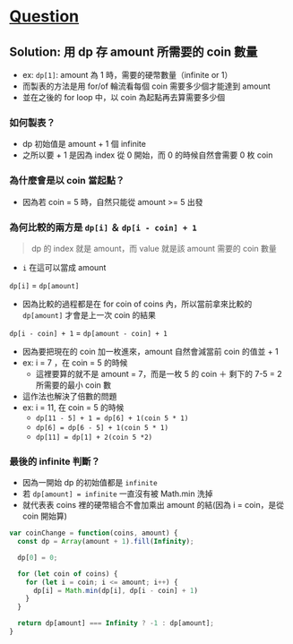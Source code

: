 # [Question](https://leetcode.com/problems/coin-change/)

## Solution: 用 dp 存 amount 所需要的 coin 數量
- ex: `dp[1]`: amount 為 1 時，需要的硬幣數量（infinite or 1）
- 而製表的方法是用 for/of 輪流看每個 coin 需要多少個才能達到 amount
- 並在之後的 for loop 中，以 coin 為起點再去算需要多少個

### 如何製表？
- dp 初始值是 amount + 1 個 infinite
- 之所以要 + 1 是因為 index 從 0 開始，而 0 的時候自然會需要 0 枚 coin

### 為什麼會是以 coin 當起點？
- 因為若 coin = 5 時，自然只能從 amount >= 5 出發

### 為何比較的兩方是 `dp[i]` ＆ `dp[i - coin] + 1`

> dp 的 index 就是 amount，而 value 就是該 amount 需要的 coin 數量
- `i` 在這可以當成 amount

`dp[i]`  =  `dp[amount]`
- 因為比較的過程都是在 for coin of coins 內，所以當前拿來比較的 `dp[amount]` 才會是上一次 coin 的結果

`dp[i - coin] + 1` = `dp[amount - coin] + 1` 
- 因為要把現在的 coin 加一枚進來，amount 自然會減當前 coin 的值並 + 1
- ex: i = 7 ，在 coin = 5 的時候
  - 這裡要算的就不是 amount = 7，而是一枚 5 的 coin ＋ 剩下的 7-5 = 2 所需要的最小 coin 數
- 這作法也解決了倍數的問題
- ex: i = 11, 在 coin = 5 的時候
  - `dp[11 - 5] + 1 = dp[6] + 1(coin 5 * 1)`
  - `dp[6] = dp[6 - 5] + 1(coin 5 * 1)`
  - `dp[11] = dp[1] + 2(coin 5 *2)`

### 最後的 infinite 判斷？
- 因為一開始 dp 的初始值都是 `infinite` 
- 若 `dp[amount] = infinite` 一直沒有被 Math.min 洗掉
- 就代表表 coins 裡的硬幣組合不會加乘出 amount 的結(因為 i = coin，是從 coin 開始算)

```js
var coinChange = function(coins, amount) {
  const dp = Array(amount + 1).fill(Infinity);

  dp[0] = 0;

  for (let coin of coins) {
    for (let i = coin; i <= amount; i++) {
      dp[i] = Math.min(dp[i], dp[i - coin] + 1)
    }
  }

  return dp[amount] === Infinity ? -1 : dp[amount];
}
```
